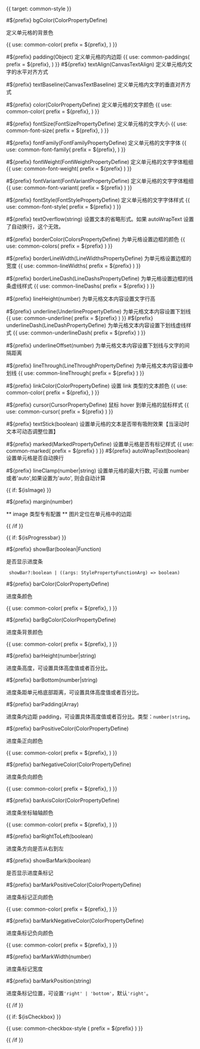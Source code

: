 {{ target: common-style }}

#${prefix} bgColor(ColorPropertyDefine)

定义单元格的背景色

{{ use: common-color(
  prefix = ${prefix},
) }}

#${prefix} padding(Object)
定义单元格的内边距
{{ use: common-paddings(
  prefix = ${prefix},
) }}
#${prefix} textAlign(CanvasTextAlign)
定义单元格内文字的水平对齐方式

#${prefix} textBaseline(CanvasTextBaseline)
定义单元格内文字的垂直对齐方式

#${prefix} color(ColorPropertyDefine)
定义单元格的文字颜色
{{ use: common-color(
  prefix = ${prefix},
) }}

#${prefix} fontSize(FontSizePropertyDefine)
定义单元格的文字大小
{{ use: common-font-size(
  prefix = ${prefix},
) }}

#${prefix} fontFamily(FontFamilyPropertyDefine)
定义单元格的文字字体
{{ use: common-font-family(
  prefix = ${prefix},
) }}

#${prefix} fontWeight(FontWeightPropertyDefine)
定义单元格的文字字体粗细
{{ use: common-font-weight(
  prefix = ${prefix}
  ) }}

#${prefix} fontVariant(FontVariantPropertyDefine)
定义单元格的文字字体粗细
{{ use: common-font-variant(
  prefix = ${prefix}
  ) }}

#${prefix} fontStyle(FontStylePropertyDefine)
定义单元格的文字字体样式
{{ use: common-font-style(
  prefix = ${prefix}
  ) }}

#${prefix} textOverflow(string)
设置文本的省略形式。如果 autoWrapText 设置了自动换行，这个无效。

#${prefix} borderColor(ColorsPropertyDefine)
为单元格设置边框的颜色
{{ use: common-colors(
  prefix = ${prefix}
  ) }}

#${prefix} borderLineWidth(LineWidthsPropertyDefine)
为单元格设置边框的宽度
{{ use: common-lineWidths(
  prefix = ${prefix}
  ) }}

#${prefix} borderLineDash(LineDashsPropertyDefine)
为单元格设置边框的线条虚线样式
{{ use: common-lineDashs(
  prefix = ${prefix}
  ) }}

#${prefix} lineHeight(number)
为单元格文本内容设置文字行高

#${prefix} underline(UnderlinePropertyDefine)
为单元格文本内容设置下划线
{{ use: common-underline(
  prefix = ${prefix}
  ) }}
#${prefix} underlineDash(LineDashPropertyDefine)
为单元格文本内容设置下划线虚线样式
{{ use: common-underlineDash(
  prefix = ${prefix}
  ) }}

#${prefix} underlineOffset(number)
为单元格文本内容设置下划线与文字的间隔距离

#${prefix} lineThrough(LineThroughPropertyDefine)
为单元格文本内容设置中划线
{{ use: common-lineThrough(
  prefix = ${prefix}
  ) }}

#${prefix} linkColor(ColorPropertyDefine)
设置 link 类型的文本颜色
{{ use: common-color(
  prefix = ${prefix},
) }}

#${prefix} cursor(CursorPropertyDefine)
鼠标 hover 到单元格的鼠标样式
{{ use: common-cursor(
  prefix = ${prefix}
  ) }}

#${prefix} textStick(boolean)
设置单元格的文本是否带有吸附效果【当滚动时文本可动态调整位置】

#${prefix} marked(MarkedPropertyDefine)
设置单元格是否有标记样式
{{ use: common-marked(
  prefix = ${prefix}
  ) }}
#${prefix} autoWrapText(boolean)
设置单元格是否自动换行

#${prefix} lineClamp(number|string)
设置单元格的最大行数, 可设置 number 或者'auto',如果设置为'auto', 则会自动计算

{{ if: ${isImage} }}

#${prefix} margin(number)

** image 类型专有配置 ** 图片定位在单元格中的边距

{{ /if }}

{{ if: ${isProgressbar} }}

#${prefix} showBar(boolean|Function)

是否显示进度条

```
 showBar?:boolean | ((args: StylePropertyFunctionArg) => boolean)
```

#${prefix} barColor(ColorPropertyDefine)

进度条颜色

{{ use: common-color(
  prefix = ${prefix},
) }}

#${prefix} barBgColor(ColorPropertyDefine)

进度条背景颜色

{{ use: common-color(
  prefix = ${prefix},
) }}

#${prefix} barHeight(number|string)

进度条高度，可设置具体高度值或者百分比。

#${prefix} barBottom(number|string)

进度条距单元格底部距离，可设置具体高度值或者百分比。

#${prefix} barPadding(Array)

进度条内边距 padding，可设置具体高度值或者百分比。类型：`number|string`。

#${prefix} barPositiveColor(ColorPropertyDefine)

进度条正向颜色

{{ use: common-color(
  prefix = ${prefix},
) }}

#${prefix} barNegativeColor(ColorPropertyDefine)

进度条负向颜色

{{ use: common-color(
  prefix = ${prefix},
) }}

#${prefix} barAxisColor(ColorPropertyDefine)

进度条坐标轴轴颜色

{{ use: common-color(
  prefix = ${prefix},
) }}

#${prefix} barRightToLeft(boolean)

进度条方向是否从右到左

#${prefix} showBarMark(boolean)

是否显示进度条标记

#${prefix} barMarkPositiveColor(ColorPropertyDefine)

进度条标记正向颜色

{{ use: common-color(
  prefix = ${prefix},
) }}

#${prefix} barMarkNegativeColor(ColorPropertyDefine)

进度条标记负向颜色

{{ use: common-color(
  prefix = ${prefix},
) }}

#${prefix} barMarkWidth(number)

进度条标记宽度

#${prefix} barMarkPosition(string)

进度条标记位置，可设置`'right' | 'bottom'`，默认`'right'`。

{{ /if }}

{{ if: ${isCheckbox} }}

{{ use: common-checkbox-style (
  prefix = ${prefix}
  ) }}

{{ /if }}

